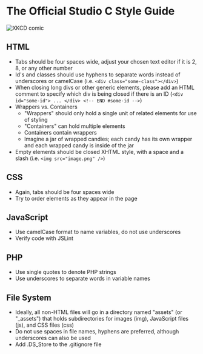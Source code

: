 # The Official Studio C Style Guide
![XKCD comic](https://imgs.xkcd.com/comics/tags.png "<A>: Like </a>this.&nbsp;")

## HTML
- Tabs should be four spaces wide, adjust your chosen text editor if it is 2, 8, or any other number
- Id's and classes should use hyphens to separate words instead of underscores or camelCase (i.e. `<div class="some-class"></div>`)
- When closing long divs or other generic elements, please add an HTML comment to specify which div is being closed if there is an ID (`<div id="some-id"> ... </div> <!-- END #some-id -->`)
- Wrappers vs. Containers
  - "Wrappers" should only hold a single unit of related elements for use of styling
  - "Containers" can hold multiple elements
  - Containers contain wrappers
  - Imagine a jar of wrapped candies; each candy has its own wrapper and each wrapped candy is inside of the jar
- Empty elements should be closed XHTML style, with a space and a slash (i.e. `<img src="image.png" />`)

## CSS
- Again, tabs should be four spaces wide
- Try to order elements as they appear in the page

## JavaScript
- Use camelCase format to name variables, do not use underscores
- Verify code with JSLint

## PHP
- Use single quotes to denote PHP strings
- Use underscores to separate words in variable names

## File System
- Ideally, all non-HTML files will go in a directory named "assets" (or "_assets") that holds subdirectories for images (img), JavaScript files (js), and CSS files (css)
- Do not use spaces in file names, hyphens are preferred, although underscores can also be used
- Add .DS_Store to the .gitignore file
